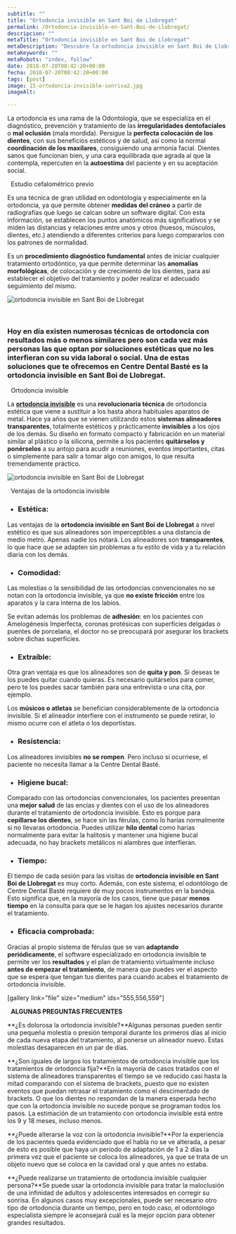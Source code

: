 ```yaml
---
subtitle: ""
title: "Ortodoncia invisible en Sant Boi de Llobregat"
permalink: /Ortodoncia-invisible-en-Sant-Boi-de-Llobregat/
descripcion: ""
metaTitle: "Ortodoncia invisible en Sant Boi de Llobregat"
metaDescription: "Descubre la ortodoncia invisible en Sant Boi de Llobregat en Centre Dental Basté. Obtén una sonrisa perfecta con alineadores transparentes, cómodos y estéticos. Ideal para quienes buscan una solución discreta y efectiva para corregir sus dientes. ¡Visítanos y mejora tu sonrisa hoy mismo!"
metaKeywords: ""
metaRobots: "index, follow"
date: 2018-07-20T08:42:20+00:00
fecha: 2018-07-20T08:42:20+00:00
tags: [post]
image: 15-ortodoncia-invisible-sonrisa2.jpg
imageAlt: 

---
```



La ortodoncia es una rama de la Odontología, que se especializa en el diagnóstico, prevención y tratamiento de las **irregularidades dentofaciales** o **mal oclusión** (mala mordida). Persigue la **perfecta colocación de los dientes**, con sus beneficios estéticos y de salud, así como la normal **coordinación de los maxilares**, consiguiendo una armonía facial. Dientes sanos que funcionan bien, y una cara equilibrada que agrada al que la contempla, repercuten en la **autoestima** del paciente y en su aceptación social.

 
Estudio cefalométrico previo



Es una técnica de gran utilidad en odontología y especialmente en la ortodoncia, ya que permite obtener **medidas del cráneo** a partir de radiografías que luego se calcan sobre un software digital. Con esta información, se establecen los puntos anatómicos más significativos y se miden las distancias y relaciones entre unos y otros (huesos, músculos, dientes, etc.) atendiendo a diferentes criterios para luego compararlos con los patrones de normalidad.

Es un **procedimiento diagnóstico fundamental** antes de iniciar cualquier tratamiento ortodóntico, ya que permite determinar las **anomalías morfológicas**, de colocación y de crecimiento de los dientes, para así establecer el objetivo del tratamiento y poder realizar el adecuado seguimiento del mismo.

![ortodoncia invisible en Sant Boi de Llobregat](/assets/static/images/blog/blog-inner/ortodoncia-estudio-1024x600.jpg)

 
### Hoy en día existen numerosas técnicas de ortodoncia con resultados más o menos similares pero son cada vez más personas las que optan por **soluciones estéticas** que no les interfieran con su vida laboral o social. Una de estas soluciones que te ofrecemos en Centre Dental Basté es la **ortodoncia invisible en Sant Boi de Llobregat**.



 
Ortodoncia invisible


La [**ortodoncia invisible**](http://www.esacademic.com/dic.nsf/eswiki/1422415) es una **revolucionaria técnica** de ortodoncia estética que viene a sustituir a los hasta ahora habituales aparatos de metal.
Hace ya años que se vienen utilizando estos **sistemas alineadores transparentes**, totalmente estéticos y prácticamente **invisibles** a los ojos de los demás. Su diseño en formato compacto y fabricación en un material similar al plástico o la silicona, permite a los pacientes **quitárselos y ponérselos** a su antojo para acudir a reuniones, eventos importantes, citas o simplemente para salir a tomar algo con amigos, lo que resulta tremendamente práctico.

![ortodoncia invisible en Sant Boi de Llobregat](/assets/static/images/blog/blog-inner/ortodoncia-invisible-1024x600.jpg)

 
Ventajas de la ortodoncia invisible


* ### Estética:




Las ventajas de la **ortodoncia invisible en Sant Boi de Llobregat** a nivel estético es que sus alineadores son imperceptibles a una distancia de medio metro. Apenas nadie los notará. Los alineadores son **transparentes**, lo que hace que se adapten sin problemas a tu estilo de vida y a tu relación diaria con los demás.
* ### Comodidad:




Las molestias o la sensibilidad de las ortodoncias convencionales no se notan con la ortodoncia invisible, ya que **no existe fricción** entre los aparatos y la cara interna de los labios.

Se evitan además los problemas de **adhesión**: en los pacientes con Amelogénesis Imperfecta, coronas protésicas con superficies delgadas o puentes de porcelana, el doctor no se preocupará por asegurar los brackets sobre dichas superficies.
* ### Extraíble:




Otra gran ventaja es que los alineadores son de **quita y pon**. Si deseas te los puedes quitar cuando quieras. Es necesario quitárselos para comer, pero te los puedes sacar también para una entrevista o una cita, por ejemplo.

Los **músicos o atletas** se benefician considerablemente de la ortodoncia invisible. Si el alineador interfiere con el instrumento se puede retirar, lo mismo ocurre con el atleta o los deportistas.
* ### Resistencia:




Los alineadores invisibles **no se rompen**. Pero incluso si ocurriese, el paciente no necesita llamar a la Centre Dental Basté.
* ### Higiene bucal:




Comparado con las ortodoncias convencionales, los pacientes presentan una **mejor salud** de las encías y dientes con el uso de los alineadores durante el tratamiento de ortodoncia invisible. Esto es porque para **cepillarse los dientes**, se hace sin las férulas, como lo harías normalmente si no llevaras ortodoncia. Puedes utilizar **hilo dental** como harías normalmente para evitar la halitosis y mantener una higiene bucal adecuada, no hay brackets metálicos ni alambres que interfieran.
* ### Tiempo:




El tiempo de cada sesión para las visitas de **ortodoncia invisible en Sant Boi de Llobregat** es muy corto. Además, con este sistema, el odontólogo de Centre Dental Basté requiere de muy pocos instrumentos en la bandeja. Esto significa que, en la mayoría de los casos, tiene que pasar **menos tiempo** en la consulta para que se le hagan los ajustes necesarios durante el tratamiento.
* ### Eficacia comprobada:




Gracias al propio sistema de férulas que se van **adaptando periódicamente**, el software especializado en ortodoncia invisible te permite ver los **resultados** y el plan de tratamiento virtualmente incluso **antes de empezar el tratamiento**, de manera que puedes ver el aspecto que se espera que tengan tus dientes para cuando acabes el tratamiento de ortodoncia invisible.


[gallery link="file" size="medium" ids="555,556,559"]

 
**ALGUNAS PREGUNTAS FRECUENTES**


**¿Es dolorosa la ortodoncia invisible?**Algunas personas pueden sentir una pequeña molestia o presión temporal durante los primeros días al inicio de cada nueva etapa del tratamiento, al ponerse un alineador nuevo. Estas molestias desaparecen en un par de días.

**¿Son iguales de largos los tratamientos de ortodoncia invisible que los tratamientos de ortodoncia fija?**En la mayoría de casos tratados con el sistema de alineadores transparentes el tiempo se ve reducido casi hasta la mitad comparando con el sistema de brackets, puesto que no existen eventos que puedan retrasar el tratamiento como el descimentado de brackets. O que los dientes no respondan de la manera esperada hecho que con la ortodoncia invisible no sucede porque se programan todos los pasos. La estimación de un tratamiento con ortodoncia invisible está entre los 9 y 18 meses, incluso menos.

**¿Puede alterarse la voz con la ortodoncia invisible?**Por la experiencia de los pacientes queda evidenciado que el habla no se ve alterada, a pesar de esto es posible que haya un periodo de adaptación de 1 a 2 días la primera vez que el paciente se coloca los alineadores, ya que se trata de un objeto nuevo que se coloca en la cavidad oral y que antes no estaba.

**¿Puede realizarse un tratamiento de ortodoncia invisible cualquier persona?**Se puede usar la ortodoncia invisible para tratar la maloclusión de una infinidad de adultos y adolescentes interesados en corregir su sonrisa. En algunos casos muy excepcionales, puede ser necesario otro tipo de ortodoncia durante un tiempo, pero en todo caso, el odontólogo especialista siempre le aconsejará cuál es la mejor opción para obtener grandes resultados.
